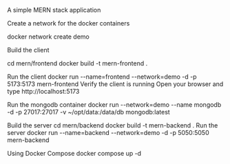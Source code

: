 A simple MERN stack application

Create a network for the docker containers

docker network create demo

Build the client

cd mern/frontend
docker build -t mern-frontend .

Run the client
docker run --name=frontend --network=demo -d -p 5173:5173 mern-frontend
Verify the client is running
Open your browser and type http://localhost:5173

Run the mongodb container
docker run --network=demo --name mongodb -d -p 27017:27017 -v ~/opt/data:/data/db mongodb:latest

Build the server
cd mern/backend
docker build -t mern-backend .
Run the server
docker run --name=backend --network=demo -d -p 5050:5050 mern-backend

Using Docker Compose
docker compose up -d
